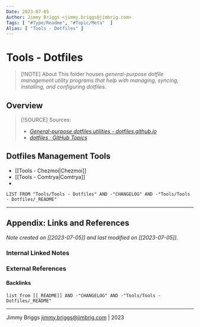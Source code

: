 ```yaml
---
Date: 2023-07-05
Author: Jimmy Briggs <jimmy.briggs@jimbrig.com>
Tags: [ "#Type/Readme", "#Topic/Meta"  ]
Alias: [ "Tools - Dotfiles" ]
---
```


# Tools - Dotfiles

> [!NOTE] About
> This folder houses *general-purpose dotfile management utility programs that help with managing, syncing, installing, and configuring dotfiles*.

## Overview

> [!SOURCE] Sources:
> - *[General-purpose dotfiles utilities - dotfiles.github.io](https://dotfiles.github.io/utilities/)*
> - *[dotfiles · GitHub Topics](https://github.com/topics/dotfiles)*


## Dotfiles Management Tools

- [[Tools - Chezmoi|Chezmoi]]
- [[Tools - Comtrya|Comtrya]]
- 

```dataview
LIST FROM "Tools/Tools - Dotfiles" AND -"CHANGELOG" AND -"Tools/Tools - Dotfiles/_README"
```

***

## Appendix: Links and References

*Note created on [[2023-07-05]] and last modified on [[2023-07-05]].*

### Internal Linked Notes

### External References

#### Backlinks

```dataview
list from [[_README]] AND -"CHANGELOG" AND -"Tools/Tools - Dotfiles/_README"
```


***

Jimmy Briggs <jimmy.briggs@jimbrig.com> | 2023

